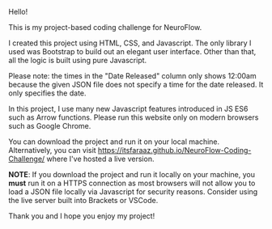 Hello!

This is my project-based coding challenge for NeuroFlow.

I created this project using HTML, CSS, and Javascript. The only library I used was Bootstrap to build out an elegant user interface. Other than that, all the logic is built using pure Javascript.

Please note: the times in the "Date Released" column only shows 12:00am because the given JSON file does not specify a time for the date released. It only specifies the date.

In this project, I use many new Javascript features introduced in JS ES6 such as Arrow functions. Please run this website only on modern browsers such as Google Chrome.

You can download the project and run it on your local machine. Alternatively, you can visit https://itsfaraaz.github.io/NeuroFlow-Coding-Challenge/ where I've hosted a live version.

**NOTE**: If you download the project and run it locally on your machine, you **must** run it on a HTTPS connection as most browsers will not allow you to load a JSON file locally via Javascript for security reasons. Consider using the live server built into Brackets or VSCode.

Thank you and I hope you enjoy my project!
